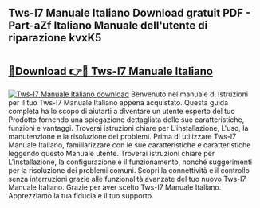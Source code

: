 ## Tws-I7 Manuale Italiano Download gratuit PDF - Part-aZf Italiano Manuale dell'utente di riparazione kvxK5

# <h2><a href="http://dfc7pg.blite.top/?on=Tws-I7+Manuale+Italiano">🔗Download 👉🔴 Tws-I7 Manuale Italiano</a></h2>

[![Tws-I7 Manuale Italiano download](https://i.imgur.com/lujVjoI.png)](http://dfc7pg.blite.top/?on=Tws-I7+Manuale+Italiano)
Benvenuto nel manuale di Istruzioni per il tuo Tws-I7 Manuale Italiano appena acquistato. Questa guida completa ha lo scopo di aiutarti a diventare un utente esperto del tuo Prodotto fornendo una spiegazione dettagliata delle sue caratteristiche, funzioni e vantaggi. Troverai istruzioni chiare per L'installazione, L'uso, la manutenzione e la risoluzione dei problemi. Prima di utilizzare Tws-I7 Manuale Italiano, familiarizzare con le sue caratteristiche e caratteristiche leggendo questo Manuale utente. Troverai istruzioni chiare per L'installazione, la configurazione e il funzionamento, nonché suggerimenti per la risoluzione dei problemi comuni. Scopri la connettività e il controllo senza interruzioni grazie alle funzionalità avanzate del tuo nuovo Tws-I7 Manuale Italiano. Grazie per aver scelto Tws-I7 Manuale Italiano. Apprezziamo la tua fiducia e il tuo supporto.
